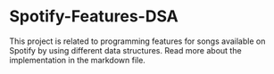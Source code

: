 # Spotify-Features-DSA
This project is related to programming features for songs available on Spotify by using different data structures. Read more about the implementation in the markdown file.
